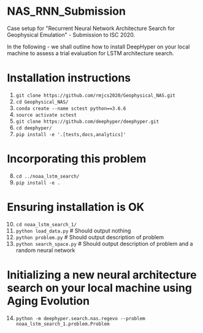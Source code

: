 # NAS_RNN_Submission
Case setup for "Recurrent Neural Network Architecture Search for Geophysical Emulation" - Submission to ISC 2020. 

In the following - we shall outline how to install DeepHyper on your local machine to assess a trial evaluation for LSTM architecture search.

# Installation instructions

1. `git clone https://github.com/rmjcs2020/Geophysical_NAS.git`
2. `cd Geophysical_NAS/`
3. `conda create --name sctest python==3.6.6`
4. `source activate sctest`
5. `git clone https://github.com/deephyper/deephyper.git`
6. `cd deephyper/`
7. `pip install -e '.[tests,docs,analytics]'`

# Incorporating this problem

8. `cd ../noaa_lstm_search/`
9. `pip install -e .`

# Ensuring installation is OK
10. `cd noaa_lstm_search_1/`
11. `python load_data.py` # Should output nothing
12. `python problem.py` # Should output description of problem
13. `python search_space.py` # Should output description of problem and a random neural network

# Initializing a new neural architecture search on your local machine using Aging Evolution
14. `python -m deephyper.search.nas.regevo --problem noaa_lstm_search_1.problem.Problem`
